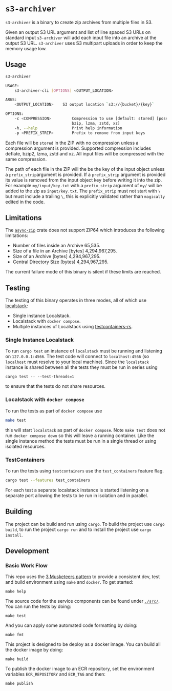 # `s3-archiver`

`s3-archiver` is a binary to create zip archives from multiple files in S3.

Given an output S3 URL argument and list of line spaced S3 URLs on standard input `s3-archiver` will add each input file into an archive at the output S3 URL.  `s3-archiver` uses S3 multipart uploads in order
to keep the memory usage low.

## Usage

```bash
s3-archiver

USAGE:
    s3-archiver-cli [OPTIONS] <OUTPUT_LOCATION>

ARGS:
    <OUTPUT_LOCATION>    S3 output location `s3://{bucket}/{key}`

OPTIONS:
    -c <COMPRESSION>         Compression to use [default: stored] [possible values: stored, deflate,
                             bzip, lzma, zstd, xz]
    -h, --help               Print help information
    -p <PREFIX_STRIP>        Prefix to remove from input keys
```

Each file will be `stored` in the ZIP with no compression unless a compression argument is provided. Supported compression includes deflate, bzip2, lzma, zstd and xz.  All input files will be compressed with the same compression.

The path of each file in the ZIP will the be the key of the input object unless a `prefix_strip`argument is provided. If a `prefix_strip` argument is provided its value is removed from the input object key before writing it into the zip. For example `my/input/key.txt` with a `prefix_strip` argument of `my/` will be added to the zip as `input/key.txt`.  The `prefix_strip` must not start with `\` but must include a trailing `\`, this is explicitly validated rather than `magically` edited in the code.

## Limitations

The [`async-zip`](https://github.com/Majored/rs-async-zip) crate does not support ZIP64 which introduces the following limitations:

* Number of files inside an Archive 65,535.
* Size of a file in an Archive [bytes] 4,294,967,295.
* Size of an Archive [bytes] 4,294,967,295.
* Central Directory Size [bytes] 4,294,967,295.

The current failure mode of this binary is silent if these limits are reached.

## Testing

The testing of this binary operates in three modes, all of which use [localstack](https://github.com/localstack/localstack):

* Single instance Localstack.
* Localstack with `docker compose`.
* Multiple instances of Localstack using [testcontainers-rs](https://github.com/testcontainers/testcontainers-rs).

### Single Instance Localstack
To run `cargo test` an instance of `localstack` must be running and listening on `127.0.0.1:4566`.  The test code will connect to `localhost:4566` (so `localhost` must resolve to your local machine).  Since the `localstack`
instance is shared between all the tests they must be run in series using 

```cargo test -- --test-threads=1```

to ensure that the tests do not share resources.

### Localstack with `docker compose`
To run the tests as part of `docker compose` use 

```bash
make test
```

this will start `localstack` as part of `docker compose`.  Note `make test` does not run `docker compose down` so this will leave a running container. Like the single instance method the tests must be run in a single thread or using isolated resources.

### TestContainers
To run the tests using `testcontainers` use the `test_containers` feature flag.

```bash
cargo test --features test_containers 
```

For each test a separate localstack instance is started listening on a separate port allowing the tests to be run in isolation and in parallel.

## Building

The project can be build and run using `cargo`.  To build the project use `cargo build`, to run the project `cargo run` and to install the project use `cargo install`.

## Development

### Basic Work Flow

This repo uses the [3 Musketeers pattern](https://3musketeers.io/) to provide a consistent
dev, test and build environment using `make` and `docker`. To get started:

```
make help
```

The source code for the service components can be found under [`./src/`](./src/).
You can run the tests by doing:

```
make test
```

And you can apply some automated code formatting by doing:

```
make fmt
```

This project is designed to be deploy as a docker image.
You can build all the docker image by doing:

```
make build
```

To publish the docker image to an ECR repository, set the environment variables
`ECR_REPOSITORY` and `ECR_TAG` and then:

```
make publish
```
